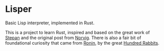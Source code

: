 # Lisper
Basic Lisp interpreter, implemented in Rust.

This is a project to learn Rust, inspired and based on the great work of [Stepan](https://stopa.io/post/222) and the original post from [Norvig](http://norvig.com/lispy.html). There is also a fair bit of foundational curiosity that came from [Ronin](https://github.com/hundredrabbits/Ronin), by the great [Hundred Rabbits](https://100r.co/).

